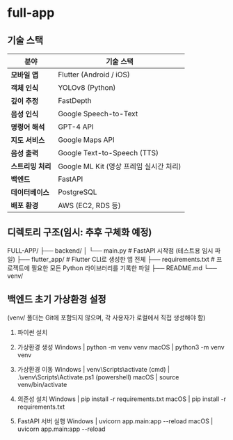 # full-app

## 기술 스택

| 분야            | 기술 스택                                                     |
|----------------|-------------------------------------------------------------|
| **모바일 앱**    | Flutter (Android / iOS)                                     |
| **객체 인식**    | YOLOv8 (Python)                                             |
| **깊이 추정**    | FastDepth                                                   |
| **음성 인식**    | Google Speech-to-Text                                       |
| **명령어 해석**   | GPT-4 API                                                  |
| **지도 서비스**   | Google Maps API                                            |
| **음성 출력**    | Google Text-to-Speech (TTS)                                 |
| **스트리밍 처리** | Google ML Kit (영상 프레임 실시간 처리)                           |
| **백엔드**       | FastAPI                                                    |
| **데이터베이스**  | PostgreSQL                                                  |
| **배포 환경**    | AWS (EC2, RDS 등)                                           |


## 디렉토리 구조(임시: 추후 구체화 예정)
FULL-APP/
├── backend/
│   └── main.py             # FastAPI 시작점 (테스트용 임시 파일)
├── flutter_app/            # Flutter CLI로 생성한 앱 전체
├── requirements.txt        # 프로젝트에 필요한 모든 Python 라이브러리를 기록한 파일
├── README.md
└── venv/


## 백엔드 초기 가상환경 설정
(venv/ 폴더는 Git에 포함되지 않으며, 각 사용자가 로컬에서 직접 생성해야 함)

1. 파이썬 설치

2. 가상환경 생성
    Windows |   python -m venv venv
    macOS   |   python3 -m venv venv

3. 가상환경 이동
    Windows |   venv\Scripts\activate (cmd)
            |   	.\venv\Scripts\Activate.ps1 (powershell)
    macOS   |   source venv/bin/activate 

4. 의존성 설치
    Windows |   pip install -r requirements.txt
    macOS   |   pip install -r requirements.txt

5. FastAPI 서버 실행
    Windows |   uvicorn app.main:app --reload
    macOS   |   uvicorn app.main:app --reload